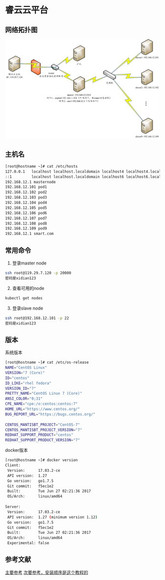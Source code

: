 # 睿云云平台

## 网络拓扑图
![网络拓扑图](imgs/网络拓扑图.png)

## 主机名
```bash
[root@hostname ~]# cat /etc/hosts
127.0.0.1   localhost localhost.localdomain localhost4 localhost4.localdomain4
::1         localhost localhost.localdomain localhost6 localhost6.localdomain6
192.168.12.1 masternode
192.168.12.101 pod1
192.168.12.102 pod2
192.168.12.103 pod3
192.168.12.104 pod4
192.168.12.105 pod5
192.168.12.106 pod6
192.168.12.107 pod7
192.168.12.108 pod8
192.168.12.109 pod9
192.168.12.1 smart.com
```

## 常用命令
1. 登录master node
```bash
ssh root@119.29.7.120 -p 20000
密码是xidian123
```
2. 查看可用的node
```bash
kubectl get nodes
```
3. 登录slave node
```bash
ssh root@192.168.12.101 -p 22
密码是xidian123
```

## 版本
系统版本
```bash
[root@hostname ~]# cat /etc/os-release
NAME="CentOS Linux"
VERSION="7 (Core)"
ID="centos"
ID_LIKE="rhel fedora"
VERSION_ID="7"
PRETTY_NAME="CentOS Linux 7 (Core)"
ANSI_COLOR="0;31"
CPE_NAME="cpe:/o:centos:centos:7"
HOME_URL="https://www.centos.org/"
BUG_REPORT_URL="https://bugs.centos.org/"

CENTOS_MANTISBT_PROJECT="CentOS-7"
CENTOS_MANTISBT_PROJECT_VERSION="7"
REDHAT_SUPPORT_PRODUCT="centos"
REDHAT_SUPPORT_PRODUCT_VERSION="7"
```
docker版本
```bash
[root@hostname ~]# docker version
Client:
 Version:      17.03.2-ce
 API version:  1.27
 Go version:   go1.7.5
 Git commit:   f5ec1e2
 Built:        Tue Jun 27 02:21:36 2017
 OS/Arch:      linux/amd64

Server:
 Version:      17.03.2-ce
 API version:  1.27 (minimum version 1.12)
 Go version:   go1.7.5
 Git commit:   f5ec1e2
 Built:        Tue Jun 27 02:21:36 2017
 OS/Arch:      linux/amd64
 Experimental: false
```

## 参考文献
[主要参考](https://jicki.me/2017/12/20/kubernetes-1.9-ipvs/#%E9%85%8D%E7%BD%AE-kubelet)
[次要参考，安装顺序是这个教程的](https://github.com/opsnull/follow-me-install-kubernetes-cluster)
